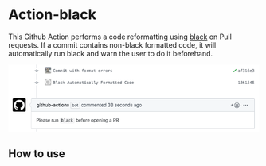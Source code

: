 # Action-black

This Github Action performs a code reformatting using [black](https://github.com/psf/black) on Pull requests.
If a commit contains non-black formatted code, it will automatically run black and warn the user to do it beforehand.

![screenshot_image](https://github.com/Unholster/action-black/blob/master/screenshot.png)

## How to use
